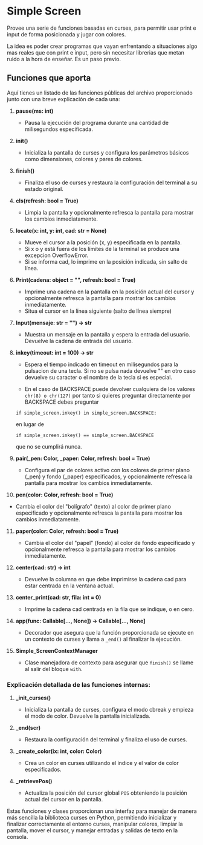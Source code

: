 # Simple Screen

Provee una serie de funciones basadas en curses, para permitir usar print e input de forma posicionada y jugar con colores.

La idea es poder crear programas que vayan enfrentando a situaciones algo mas reales que con print e input, pero sin necesitar librerias que metan ruido a la hora de enseñar. Es un paso previo.

## Funciones que aporta

Aquí tienes un listado de las funciones públicas del archivo proporcionado junto con una breve explicación de cada una:

1. **pause(ms: int)**
   - Pausa la ejecución del programa durante una cantidad de milisegundos especificada.

2. **init()**
   - Inicializa la pantalla de curses y configura los parámetros básicos como dimensiones, colores y pares de colores.

3. **finish()**
   - Finaliza el uso de curses y restaura la configuración del terminal a su estado original.

4. **cls(refresh: bool = True)**
   - Limpia la pantalla y opcionalmente refresca la pantalla para mostrar los cambios inmediatamente.

5. **locate(x: int, y: int, cad: str = None)**
   - Mueve el cursor a la posición (x, y) especificada en la pantalla.
   - Si x o y está fuera de los límites de la terminal se produce una excepcion OverflowError.
   - Si se informa cad, lo imprime en la posición indicada, sin salto de línea.

6. **Print(cadena: object = "", refresh: bool = True)**
   - Imprime una cadena en la pantalla en la posición actual del cursor y opcionalmente refresca la pantalla para mostrar los cambios inmediatamente.
   - Situa el cursor en la línea siguiente (salto de línea siempre)

7. **Input(mensaje: str = "") -> str**
   - Muestra un mensaje en la pantalla y espera la entrada del usuario. Devuelve la cadena de entrada del usuario.

8. **inkey(timeout: int = 100) -> str**
   - Espera el tiempo indicado en timeout en milisegundos para la pulsacion de una tecla. Si no se pulsa nada devuelve "" en otro caso devuelve su caracter o el nombre de la tecla si es especial.

   - En el caso de BACKSPACE puede devolver cualquiera de los valores `chr(8) o chr(127)` por tanto si quieres preguntar directamente por BACKSPACE debes preguntar
   ```
   if simple_screen.inkey() in simple_screen.BACKSPACE:
   ```
   en lugar de 
   ```
   if simple_screen.inkey() == simple_screen.BACKSPACE
   ```
   que no se cumplirá nunca.

9. **pair(_pen: Color, _paper: Color, refresh: bool = True)**
   - Configura el par de colores activo con los colores de primer plano (_pen) y fondo (_paper) especificados, y opcionalmente refresca la pantalla para mostrar los cambios inmediatamente.

10. **pen(color: Color, refresh: bool = True)**
   - Cambia el color del "bolígrafo" (texto) al color de primer plano especificado y opcionalmente refresca la pantalla para mostrar los cambios inmediatamente.

11. **paper(color: Color, refresh: bool = True)**
    - Cambia el color del "papel" (fondo) al color de fondo especificado y opcionalmente refresca la pantalla para mostrar los cambios inmediatamente.

12. **center(cad: str) -> int**
    - Devuelve la columna en que debe imprimirse la cadena cad para estar centrada en la 
    ventana actual.

13. **center_print(cad: str, fila: int = 0)**
    - Imprime la cadena cad centrada en la fila que se indique, o en cero.

14. **app(func: Callable[..., None]) -> Callable[..., None]**
    - Decorador que asegura que la función proporcionada se ejecute en un contexto de curses y llama a `_end()` al finalizar la ejecución.

15. **Simple_ScreenContextManager**
    - Clase manejadora de contexto para asegurar que `finish()` se llame al salir del bloque `with`.

### Explicación detallada de las funciones internas:

1. **_init_curses()**
   - Inicializa la pantalla de curses, configura el modo cbreak y empieza el modo de color. Devuelve la pantalla inicializada.

2. **_end(scr)**
   - Restaura la configuración del terminal y finaliza el uso de curses.

3. **_create_color(ix: int, color: Color)**
   - Crea un color en curses utilizando el índice y el valor de color especificados.

4. **_retrievePos()**
   - Actualiza la posición del cursor global `POS` obteniendo la posición actual del cursor en la pantalla.

Estas funciones y clases proporcionan una interfaz para manejar de manera más sencilla la biblioteca curses en Python, permitiendo inicializar y finalizar correctamente el entorno curses, manipular colores, limpiar la pantalla, mover el cursor, y manejar entradas y salidas de texto en la consola.